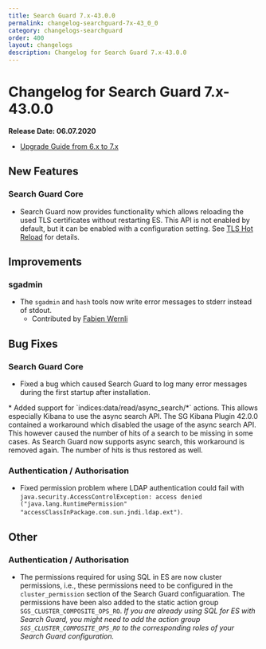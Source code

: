 ```yaml
---
title: Search Guard 7.x-43.0.0
permalink: changelog-searchguard-7x-43_0_0
category: changelogs-searchguard
order: 400
layout: changelogs
description: Changelog for Search Guard 7.x-43.0.0	
---
```


# Changelog for Search Guard 7.x-43.0.0

<!--- Copyright 2020 floragunn GmbH -->

**Release Date: 06.07.2020**

* [Upgrade Guide from 6.x to 7.x](../_docs_installation/installation_upgrading_6_7.md)

## New Features



### Search Guard Core

* Search Guard now provides functionality which allows reloading the used TLS certificates without restarting ES. This API is not enabled by default, but it can be enabled with a configuration setting. See [TLS Hot Reload](tls_hot_reload) for details.
<p />


## Improvements



### sgadmin

* The `sgadmin` and `hash` tools now write error messages to stderr instead of stdout. 
  * Contributed by [Fabien Wernli](https://github.com/faxm0dem)
<p />


## Bug Fixes



### Search Guard Core

* Fixed a bug which caused Search Guard to log many error messages during the first startup after installation.
<p />
* Added support for `indices:data/read/async_search/*` actions. This allows especially Kibana to use the async search API. The SG Kibana Plugin 42.0.0 contained a workaround which disabled the usage of the async search API. This however caused the number of hits of a search to be missing in some cases. As Search Guard now supports async search, this workaround is removed again. The number of hits is thus restored as well.
<p />


### Authentication / Authorisation

* Fixed permission problem where LDAP authentication could fail with `java.security.AccessControlException: access denied ("java.lang.RuntimePermission" "accessClassInPackage.com.sun.jndi.ldap.ext")`. 
<p />


## Other



### Authentication / Authorisation

* The permissions required for using SQL in ES are now cluster permissions, i.e., these permissions need to be configured in the `cluster_permission` section of the Search Guard configuaration. The permissions have been also added to the static action group `SGS_CLUSTER_COMPOSITE_OPS_RO`. *If you are already using SQL for ES with Search Guard, you might need to add the action group `SGS_CLUSTER_COMPOSITE_OPS_RO` to the corresponding roles of your Search Guard configuration.*
<p />


